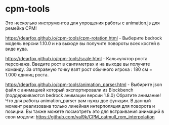 # cpm-tools
Это несколько инструментов для упрощения работы с animation.js для ремейка CPM!

https://dearfox.github.io/cpm-tools/cpm-rotation.html - Выберите bedrock модель версии 1.10.0 и на выходе вы получите повороты всех костей в виде куда.

https://dearfox.github.io/cpm-tools/scale.html - Калькулятор роста персонажа. Введите рост в сантиметрах и на выходе вы получите команду. За отправную точку взят рост обычного игрока : 180 см = 1.000 единиц роста.

https://dearfox.github.io/cpm-tools/animation_parser.html - Выбирите json файл с анимацией который экспортировали из Blockbench (поддерживаются bedrock анимации версии 1.8.0)
Обратите анимание! Что для работы animation_parser вам нужы две функции. В данный момент реализована только линейная интерполяция для поворота и позиции. 
Вы также можете посмотреть это для встраивания анимаций в свои модели: https://github.com/val9k/CPM_catmull_rom_interpolation
